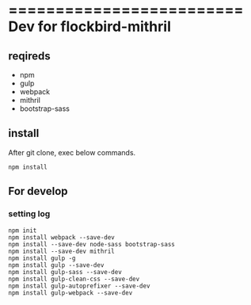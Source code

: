 =========================
Dev for flockbird-mithril
=========================

## reqireds ##
* npm
* gulp
* webpack
* mithril
* bootstrap-sass

## install ##

After git clone, exec below commands.

```
npm install
```

## For develop ##

### setting log

```
npm init
npm install webpack --save-dev
npm install --save-dev node-sass bootstrap-sass
npm install --save-dev mithril
npm install gulp -g
npm install gulp --save-dev
npm install gulp-sass --save-dev
npm install gulp-clean-css --save-dev
npm install gulp-autoprefixer --save-dev
npm install gulp-webpack --save-dev
```
